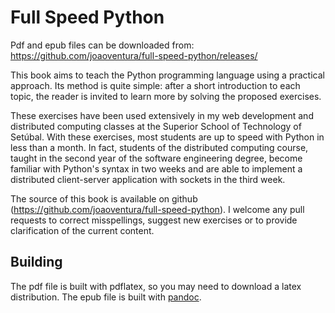 # Full Speed Python

Pdf and epub files can be downloaded from: https://github.com/joaoventura/full-speed-python/releases/

This book aims to teach the Python programming language using a practical approach. Its method is quite simple: after a short introduction to each topic, the reader is invited to learn more by solving the proposed exercises.

These exercises have been used extensively in my web development and distributed computing classes at the Superior School of Technology of Setúbal. With these exercises, most students are up to speed with Python in less than a month. In fact, students of the distributed computing course, taught in the second year of the software engineering degree, become familiar with Python's syntax in two weeks and are able to implement a distributed client-server application with sockets in the third week.

The source of this book is available on github (https://github.com/joaoventura/full-speed-python). I welcome any pull requests to correct misspellings, suggest new exercises or to provide clarification of the current content.


## Building

The pdf file is built with pdflatex, so you may need to download a latex distribution. The epub file is built with [pandoc](http://pandoc.org/).

